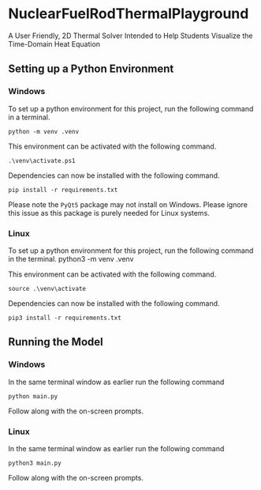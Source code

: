# NuclearFuelRodThermalPlayground
A User Friendly, 2D Thermal Solver Intended to Help Students Visualize the Time-Domain Heat Equation

## Setting up a Python Environment
### Windows
To set up a python environment for this project, run the following command in a terminal.

    python -m venv .venv

This environment can be activated with the following command.

    .\venv\activate.ps1
    
Dependencies can now be installed with the following command.

    pip install -r requirements.txt

Please note the `PyQt5` package may not install on Windows.
Please ignore this issue as this package is purely needed for Linux systems.

### Linux
To set up a python environment for this project, run the following command in the terminal.
    python3 -m venv .venv

This environment can be activated with the following command.

    source .\venv\activate
    
Dependencies can now be installed with the following command.

    pip3 install -r requirements.txt

## Running the Model
### Windows
In the same terminal window as earlier run the following command

    python main.py

Follow along with the on-screen prompts.

### Linux
In the same terminal window as earlier run the following command

    python3 main.py

Follow along with the on-screen prompts.